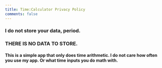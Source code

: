 ```yaml
---
title: Time:Calculator Privacy Policy
comments: false
---
```


### I do not store your data, period.

### THERE IS NO DATA TO STORE.

#### This is a simple app that only does time arithmetic. I do not care how often you use my app. Or what time inputs you do math with.


